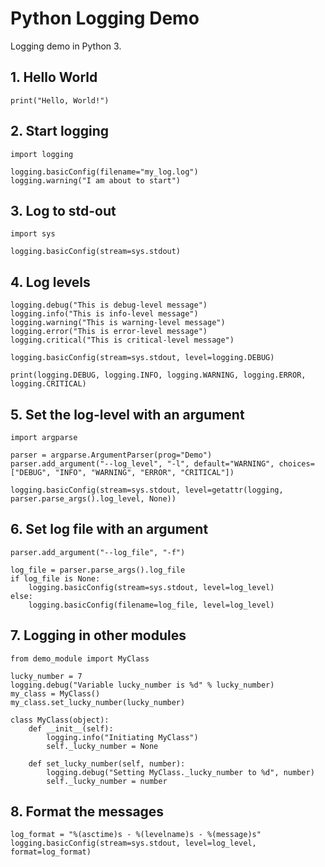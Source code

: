 # Python Logging Demo

Logging demo in Python 3.

## 1. Hello World
```
print("Hello, World!")
```

## 2. Start logging
```
import logging

logging.basicConfig(filename="my_log.log")
logging.warning("I am about to start")
```

## 3. Log to std-out
```
import sys

logging.basicConfig(stream=sys.stdout)
```

## 4. Log levels
```
logging.debug("This is debug-level message")
logging.info("This is info-level message")
logging.warning("This is warning-level message")
logging.error("This is error-level message")
logging.critical("This is critical-level message")
```

```
logging.basicConfig(stream=sys.stdout, level=logging.DEBUG)

print(logging.DEBUG, logging.INFO, logging.WARNING, logging.ERROR, logging.CRITICAL)
```

## 5. Set the log-level with an argument
```
import argparse

parser = argparse.ArgumentParser(prog="Demo")
parser.add_argument("--log_level", "-l", default="WARNING", choices=["DEBUG", "INFO", "WARNING", "ERROR", "CRITICAL"])

logging.basicConfig(stream=sys.stdout, level=getattr(logging, parser.parse_args().log_level, None))
```

## 6. Set log file with an argument
```
parser.add_argument("--log_file", "-f")

log_file = parser.parse_args().log_file
if log_file is None:
    logging.basicConfig(stream=sys.stdout, level=log_level)
else:
    logging.basicConfig(filename=log_file, level=log_level)
```

## 7. Logging in other modules
```
from demo_module import MyClass

lucky_number = 7
logging.debug("Variable lucky_number is %d" % lucky_number)
my_class = MyClass()
my_class.set_lucky_number(lucky_number)
```

```
class MyClass(object):
    def __init__(self):
        logging.info("Initiating MyClass")
        self._lucky_number = None

    def set_lucky_number(self, number):
        logging.debug("Setting MyClass._lucky_number to %d", number)
        self._lucky_number = number
```

## 8. Format the messages
```
log_format = "%(asctime)s - %(levelname)s - %(message)s"
logging.basicConfig(stream=sys.stdout, level=log_level, format=log_format)
```
